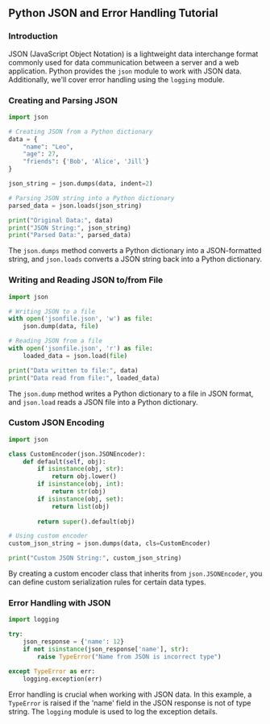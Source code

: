 ﻿

## Python JSON and Error Handling Tutorial

### Introduction
JSON (JavaScript Object Notation) is a lightweight data interchange format commonly used for data communication between a server and a web application. Python provides the `json` module to work with JSON data. Additionally, we'll cover error handling using the `logging` module.

### Creating and Parsing JSON

```python
import json

# Creating JSON from a Python dictionary
data = {
    "name": "Leo",
    "age": 27,
    "friends": {'Bob', 'Alice', 'Jill'}
}

json_string = json.dumps(data, indent=2)

# Parsing JSON string into a Python dictionary
parsed_data = json.loads(json_string)

print("Original Data:", data)
print("JSON String:", json_string)
print("Parsed Data:", parsed_data)
```

The `json.dumps` method converts a Python dictionary into a JSON-formatted string, and `json.loads` converts a JSON string back into a Python dictionary.

### Writing and Reading JSON to/from File

```python
import json

# Writing JSON to a file
with open('jsonfile.json', 'w') as file:
    json.dump(data, file)

# Reading JSON from a file
with open('jsonfile.json', 'r') as file:
    loaded_data = json.load(file)

print("Data written to file:", data)
print("Data read from file:", loaded_data)
```

The `json.dump` method writes a Python dictionary to a file in JSON format, and `json.load` reads a JSON file into a Python dictionary.

### Custom JSON Encoding

```python
import json

class CustomEncoder(json.JSONEncoder):
    def default(self, obj):
        if isinstance(obj, str):
            return obj.lower()
        if isinstance(obj, int):
            return str(obj)
        if isinstance(obj, set):
            return list(obj)
        
        return super().default(obj)

# Using custom encoder
custom_json_string = json.dumps(data, cls=CustomEncoder)

print("Custom JSON String:", custom_json_string)
```

By creating a custom encoder class that inherits from `json.JSONEncoder`, you can define custom serialization rules for certain data types.

### Error Handling with JSON

```python
import logging

try:
    json_response = {'name': 12}
    if not isinstance(json_response['name'], str):
        raise TypeError("Name from JSON is incorrect type")

except TypeError as err:
    logging.exception(err)
```

Error handling is crucial when working with JSON data. In this example, a `TypeError` is raised if the 'name' field in the JSON response is not of type string. The `logging` module is used to log the exception details.
